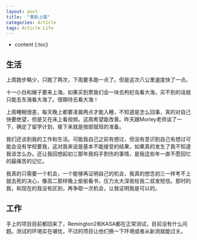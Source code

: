 ```yaml
---
layout: post
title:  "重新上路"
categories: Article
tags: Article Life
---
```


* content
{:toc}

## 生活

上周跑步略少，只跑了两次，下周要多跑一点了。但是这次八公里速度快了一点。

十一小白和嫂子要来上海，如果买到票我们会一块去枸杞岛看大海，买不到的话就只能去东海看大海了。很期待去看大海！

上周睡眠很差，每天晚上都要凌晨两点才能入睡，不知道是怎么回事，真的对自己快要绝望，但是又在床上看视频。这周希望能改善。昨天跟Morley老师谈了一下，确定了留学计划，接下来就是按部就班的准备。

我们还谈到我的工作和生活。可能我自己之前有想过，但没有意识到自己有想过可能会没有学校要我，这对我来说是基本不能接受的结果，如果真的发生了我不知道我该怎么办。还让我回想起初三那年我妈手割伤的事情，是我这些年一直不愿回忆的最痛苦的记忆。

我真的只需要一个机会，一个能够再证明自己的机会，我真的想念初三一样考不上就去死的决心，像高二那样晚上偷偷看书，压力太大深夜给我二叔发短信。那时的我，和现在的我没有区别，再争取一次机会，让我证明我是可以的。

## 工作

手上的项目目前都回来了，Remington2和KASA都在正常测试，目前没有什么问题。测试的环境实在堪忧，不过的项目让他们换一下环境或者从新测就能过关。













